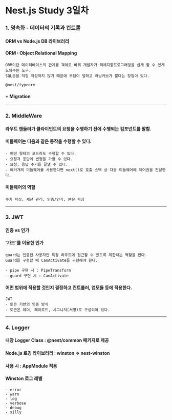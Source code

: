 # Nest.js Study 3일차

### 1. 영속화 - 데이터의 기록과 컨트롤
#### ORM vs Node.js DB 라이브러리
#### ORM : Object Relational Mapping
    ORM이란 데이터베이스의 관계를 객체로 바꿔 개발자가 객체지향프로그래밍을 쉽게 할 수 있게 도와주는 도구.
    SQL문을 직접 작성하지 않기 때문에 부담이 덜하고 러닝커브가 짧다는 장점이 있다.

    @nest/typeorm

#### + Migration

----
### 2. MiddleWare
#### 라우트 핸들러가 클라이언트의 요청을 수행하기 전에 수행되는 컴포넌트를 말함.

#### 미들웨어는 다음과 같은 동작을 수행할 수 있다.
    - 어떤 형태의 코드라도 수행할 수 있다.
    - 요청과 응답에 변형을 가할 수 있다.
    - 요청, 응답 주기를 끝낼 수 있다.
    - 여러개의 미들웨어를 사용한다면 next()로 호출 스택 상 다음 미들웨어에 제어권을 전달한다.

#### 미들웨어의 역할
    쿠키 파싱, 세션 관리, 인증/인가, 본문 파싱

----
### 3. JWT
#### 인증 vs 인가
#### '가드'를 이용한 인가
```
guard는 인증된 사용자만 특정 라우트에 접근할 수 있도록 제한하는 역할을 한다.
Guard를 구현할 때 CanActivate를 구현해야 한다.

- pipe 구현 시 : PipeTransform
- guard 구현 시 : CanActivate
```

#### 어떤 범위에 적용할 것인지 결정하고 컨트롤러, 앱모듈 등에 적용한다.

    JWT
    - 토큰 기반의 인증 방식
    - 토큰은 헤더, 페이로드, 시그니처(서명)로 구성되어 있다.
---
### 4. Logger
#### 내장 Logger Class : @nest/common 패키지로 제공
#### Node.js 로깅 라이브러리 : winston => nest-winston
#### 사용 시 : AppModule 적용
#### Winston 로그 레벨
    - error
    - warn
    - log
    - verbose
    - debug
    - silly
